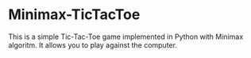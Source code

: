﻿# Minimax-TicTacToe
 
This is a simple Tic-Tac-Toe game implemented in Python with Minimax algoritm. It allows you to play against the computer.

